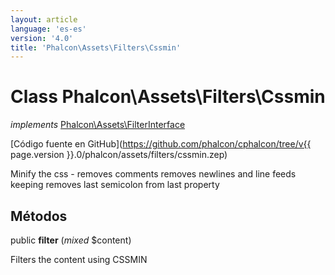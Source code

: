 ```yaml
---
layout: article
language: 'es-es'
version: '4.0'
title: 'Phalcon\Assets\Filters\Cssmin'
---
```

# Class **Phalcon\Assets\Filters\Cssmin**

*implements* [Phalcon\Assets\FilterInterface](Phalcon_Assets_FilterInterface)

[Código fuente en GitHub](https://github.com/phalcon/cphalcon/tree/v{{ page.version }}.0/phalcon/assets/filters/cssmin.zep)

Minify the css - removes comments removes newlines and line feeds keeping removes last semicolon from last property

## Métodos

public **filter** (*mixed* $content)

Filters the content using CSSMIN